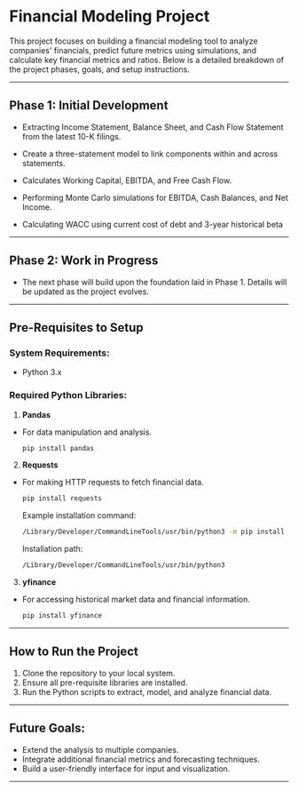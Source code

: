 # Financial Modeling Project

This project focuses on building a financial modeling tool to analyze companies' financials, predict future metrics using simulations, and calculate key financial metrics and ratios. Below is a detailed breakdown of the project phases, goals, and setup instructions.

---

## **Phase 1: Initial Development**

- Extracting Income Statement, Balance Sheet, and Cash Flow Statement from the latest 10-K filings.

- Create a three-statement model to link components within and across statements.

- Calculates Working Capital, EBITDA, and Free Cash Flow.

- Performing Monte Carlo simulations for EBITDA, Cash Balances, and Net Income.

- Calculating WACC using current cost of debt and 3-year historical beta
---

## **Phase 2: Work in Progress**
- The next phase will build upon the foundation laid in Phase 1. Details will be updated as the project evolves.

---

## **Pre-Requisites to Setup**

### **System Requirements:**
- Python 3.x

### **Required Python Libraries:**
1. **Pandas**
 - For data manipulation and analysis.
   ```bash
   pip install pandas
   ```

2. **Requests**
 - For making HTTP requests to fetch financial data.
   ```bash
   pip install requests
   ```
   Example installation command:
   ```bash
   /Library/Developer/CommandLineTools/usr/bin/python3 -m pip install requests
   ```
   Installation path:
   ```bash
   /Library/Developer/CommandLineTools/usr/bin/python3
   ```

3. **yfinance**
 - For accessing historical market data and financial information.
   ```bash
   pip install yfinance
   ```

---

## **How to Run the Project**
1. Clone the repository to your local system.
2. Ensure all pre-requisite libraries are installed.
3. Run the Python scripts to extract, model, and analyze financial data.

---

## **Future Goals:**
- Extend the analysis to multiple companies.
- Integrate additional financial metrics and forecasting techniques.
- Build a user-friendly interface for input and visualization.

---




